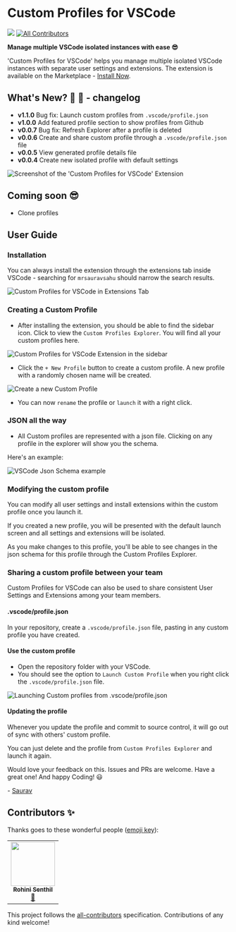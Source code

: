 # Custom Profiles for VSCode
![](https://vsmarketplacebadge.apphb.com/version-short/mrsauravsahu.vscode-manager.svg?color=blue&subject=VSCode%20MarketPlace)<!-- ALL-CONTRIBUTORS-BADGE:START - Do not remove or modify this section -->
[![All Contributors](https://img.shields.io/badge/all_contributors-1-orange.svg?style=flat)](#contributors)
<!-- ALL-CONTRIBUTORS-BADGE:END -->

**Manage multiple VSCode isolated instances with ease 😎**

'Custom Profiles for VSCode' helps you manage multiple isolated VSCode instances with separate user settings and extensions. The extension is available on the Marketplace - [Install Now](https://marketplace.visualstudio.com/items?itemName=mrsauravsahu.vscode-manager).

## What's New? 🎉 🥳 - changelog
- **v1.1.0** Bug fix: Launch custom profiles from `.vscode/profile.json`
- **v1.0.0** Add featured profile section to show profiles from Github
- **v0.0.7** Bug fix: Refresh Explorer after a profile is deleted
- **v0.0.6** Create and share custom profile through a `.vscode/profile.json` file
- **v0.0.5** View generated profile details file
- **v0.0.4** Create new isolated profile with default settings

![Screenshot of the 'Custom Profiles for VSCode' Extension](https://user-images.githubusercontent.com/9134050/127419219-aac7e8f6-e7d0-44ea-b50f-5ec2ef3cea15.png)


## Coming soon 😎
- Clone profiles

## User Guide

### Installation

You can always install the extension through the extensions tab inside VSCode - searching for `mrsauravsahu` should narrow the search results.

![Custom Profiles for VSCode in Extensions Tab](https://user-images.githubusercontent.com/9134050/127419133-7723f583-69bc-4bf5-85e3-e2d89400d929.png)

### Creating a Custom Profile

- After installing the extension, you should be able to find the sidebar icon. Click to view the `Custom Profiles Explorer`. You will find all your custom profiles here.

![Custom Profiles for VSCode Extension in the sidebar](https://user-images.githubusercontent.com/9134050/127419130-168cd5f3-2393-469e-b8cf-625f5fdb973f.png)

- Click the `+ New Profile` button to create a custom profile. A new profile with a randomly chosen name will be created.

![Create a new Custom Profile](https://user-images.githubusercontent.com/9134050/127419119-8cec5961-b66d-4c7d-bf37-a72aefbc60ef.png)

- You can now `rename` the profile or `launch` it with a right click.

### JSON all the way

- All Custom profiles are represented with a json file. Clicking on any profile in the explorer will show you the schema.

Here's an example: 

![VSCode Json Schema example](https://user-images.githubusercontent.com/9134050/127419864-83f1650c-7bd6-4c91-b7fe-4fc7a9e1e776.png)

### Modifying the custom profile

You can modify all user settings and install extensions within the custom profile once you launch it. 

If you created a new profile, you will be presented with the default launch screen and all settings and extensions will be isolated.

As you make changes to this profile, you'll be able to see changes in the json schema for this profile through the Custom Profiles Explorer.
### Sharing a custom profile between your team
Custom Profiles for VSCode can also be used to share consistent User Settings and Extensions among your team members.

#### .vscode/profile.json
In your repository, create a `.vscode/profile.json` file, pasting in any custom profile you have created.

#### Use the custom profile
- Open the repository folder with your VSCode. 
- You should see the option to `Launch Custom Profile` when you right click the `.vscode/profile.json` file.

![Launching Custom profiles from .vscode/profile.json](https://user-images.githubusercontent.com/9134050/127419846-bab37cf7-ddfb-46e5-9325-f373b9d8621b.png)

#### Updating the profile

Whenever you update the profile and commit to source control, it will go out of sync with others' custom profile. 

You can just delete and the profile from `Custom Profiles Explorer` and launch it again.

Would love your feedback on this. Issues and PRs are welcome. Have a great one! And happy Coding! 😃 

\- [Saurav](https://twitter.com/mrsauravsahu)
## Contributors ✨

Thanks goes to these wonderful people ([emoji key](https://allcontributors.org/docs/en/emoji-key)):

<!-- ALL-CONTRIBUTORS-LIST:START - Do not remove or modify this section -->
<!-- prettier-ignore-start -->
<!-- markdownlint-disable -->
<table>
  <tr>
    <td align="center"><a href="https://rohinivsenthil.github.io"><img src="https://avatars.githubusercontent.com/u/42040329?v=4?s=100" width="100px;" alt=""/><br /><sub><b>Rohini Senthil</b></sub></a><br /><a href="https://github.com/mrsauravsahu/vscode-manager/issues?q=author%3Arohinivsenthil" title="Bug reports">🐛</a></td>
  </tr>
</table>

<!-- markdownlint-restore -->
<!-- prettier-ignore-end -->

<!-- ALL-CONTRIBUTORS-LIST:END -->

This project follows the [all-contributors](https://github.com/all-contributors/all-contributors) specification. Contributions of any kind welcome!